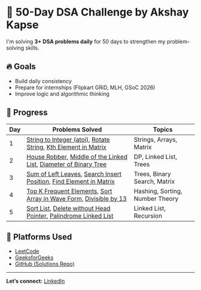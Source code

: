 # 🚀 50-Day DSA Challenge by Akshay Kapse

I'm solving **3+ DSA problems daily** for 50 days to strengthen my problem-solving skills.

## 🔥 Goals
- Build daily consistency
- Prepare for internships (Flipkart GRiD, MLH, GSoC 2026)
- Improve logic and algorithmic thinking

## 📅 Progress

| Day | Problems Solved                                                                 | Topics                      |
|-----|----------------------------------------------------------------------------------|-----------------------------|
| 1   | [String to Integer (atoi)](https://leetcode.com/problems/string-to-integer-atoi/), [Rotate String](https://leetcode.com/problems/rotate-string/), [Kth Element in Matrix](https://www.geeksforgeeks.org/problems/kth-element-in-matrix/1) | Strings, Arrays, Matrix     |
| 2   | [House Robber](https://leetcode.com/problems/house-robber/), [Middle of the Linked List](https://leetcode.com/problems/middle-of-the-linked-list/), [Diameter of Binary Tree](https://leetcode.com/problems/diameter-of-binary-tree/) | DP, Linked List, Trees  |
| 3   | [Sum of Left Leaves](https://leetcode.com/problems/sum-of-left-leaves/), [Search Insert Position](https://leetcode.com/problems/search-insert-position/), [Find Element in Matrix](https://www.geeksforgeeks.org/problems/search-in-a-matrix17201720/1) | Trees, Binary Search, Matrix |
| 4   | [Top K Frequent Elements](https://leetcode.com/problems/top-k-frequent-elements/), [Sort Array in Wave Form](https://www.geeksforgeeks.org/sort-array-wave-form-2/), [Divisible by 13](https://www.geeksforgeeks.org/check-if-a-number-is-divisible-by-13/) | Hashing, Sorting, Number Theory |
| 5   | [Sort List](https://leetcode.com/problems/sort-list/), [Delete without Head Pointer](https://www.geeksforgeeks.org/problems/delete-without-head-pointer/1), [Palindrome Linked List](https://leetcode.com/problems/palindrome-linked-list/) | Linked List, Recursion      |


## 📌 Platforms Used
- [LeetCode](https://leetcode.com/u/Akshaykapse77/)
- [GeeksforGeeks](https://www.geeksforgeeks.org/user/akshaykdlb2/)
- [GitHub (Solutions Repo)](https://github.com/Akshaykdlb2/50-Days-DSA-Challenge)

---
**Let’s connect:** [LinkedIn](https://www.linkedin.com/in/akshay-kapse-481209328/)
